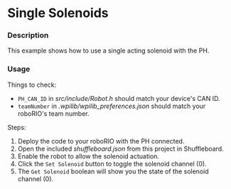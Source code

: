# Single Solenoids

### Description
This example shows how to use a single acting solenoid with the PH.

### Usage
Things to check:
* `PH_CAN_ID` in _src/include/Robot.h_ should match your device's CAN ID.
* `teamNumber` in _.wpilib/wpilib_preferences.json_ should match your roboRIO's team number.

Steps:
1. Deploy the code to your roboRIO with the PH connected.
2. Open the included _shuffleboard.json_ from this project in Shuffleboard.
3. Enable the robot to allow the solenoid actuation.
4. Click the `Set Solenoid` button to toggle the solenoid channel (0).
5. The `Get Solenoid` boolean will show you the state of the solenoid channel (0).